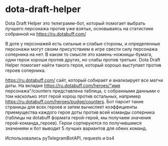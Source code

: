 # dota-draft-helper

Dota Draft Helper это телеграмм-бот, который помогает выбрать лучшего персонажа против уже взятых, основываясь на статистике собранной на https://ru.dotabuff.com/

В доте у персонажей есть сильные и слабые стороны, и определенные персонажи могут своим присутствием в игре свести силу персонажа соперника на нет.  В каком то смысле это камень-ножницы-бумага, одни герои хороши против других, но слабы против третьих. Dota Draft Helper помогает найти такого героя, который хорошо выступает против героев соперника.

https://ru.dotabuff.com/ сайт, который собирает и анализирует все матчи доты.
На вкладке https://ru.dotabuff.com/heroes/"имя персонажа"/counters представлена таблица, с собранными данными о том насколько этот герой хорош против остальных, например https://ru.dotabuff.com/heroes/pudge/counters.
Бот парсит такие страницы для всех героев и затем вычисляет коэффициенты приемущества каждого героя доты против всей команды соперника (таблицы на dotabuff формата герой-герой, мы получаем значения герой-команда_героев).
Герои сортируются по получившимся значениям и бот выводит 5 лучших вариантов для обеих команд.

Использовались pyTelegramBotAPI, requests и bs4
